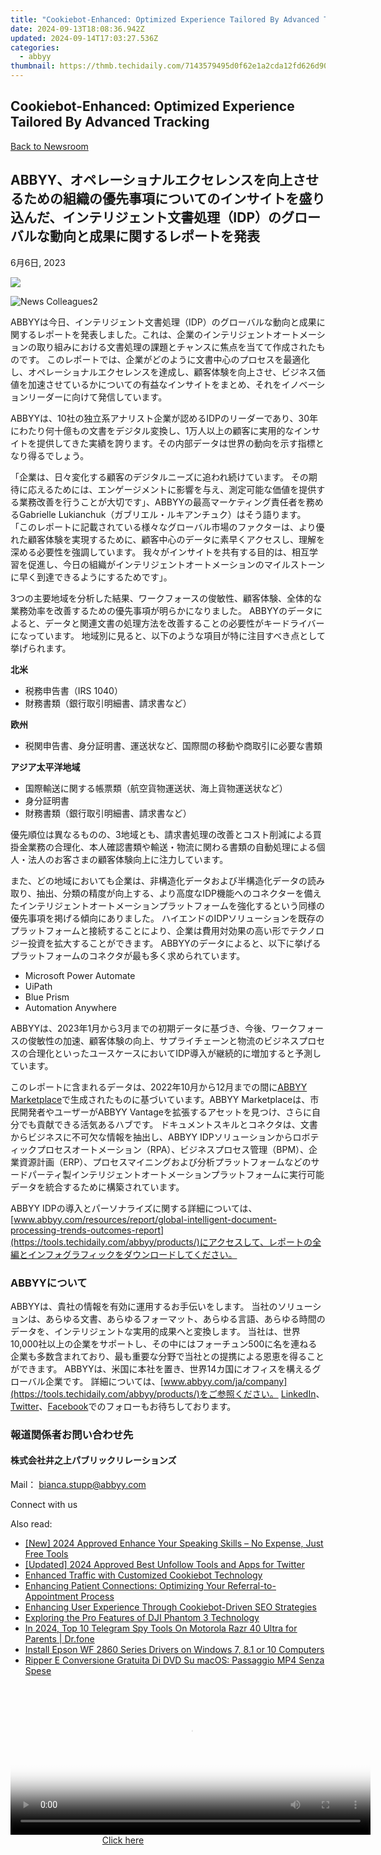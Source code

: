 ```yaml
---
title: "Cookiebot-Enhanced: Optimized Experience Tailored By Advanced Tracking"
date: 2024-09-13T18:08:36.942Z
updated: 2024-09-14T17:03:27.536Z
categories:
  - abbyy
thumbnail: https://thmb.techidaily.com/7143579495d0f62e1a2cda12fd626d9036d87a576b32c356f772aa95549b6f82.jpg
---
```


## Cookiebot-Enhanced: Optimized Experience Tailored By Advanced Tracking

[Back to Newsroom](https://tools.techidaily.com/abbyy/products/)

## ABBYY、オペレーショナルエクセレンスを向上させるための組織の優先事項についてのインサイトを盛り込んだ、インテリジェント文書処理（IDP）のグローバルな動向と成果に関するレポートを発表

6月6日, 2023

![](https://content.abbyy.com/-/media/project/abbyy/abbyy/branchtemplates/shutterstock_1272462163_1296-x-729.jpg?h=729&iar=0&w=1296)

![News Colleagues2](https://static1.abbyy.com/abbyycommedia/33744/news-colleagues2.jpg) 

ABBYYは今日、インテリジェント文書処理（IDP）のグローバルな動向と成果に関するレポートを発表しました。これは、企業のインテリジェントオートメーションの取り組みにおける文書処理の課題とチャンスに焦点を当てて作成されたものです。 このレポートでは、企業がどのように文書中心のプロセスを最適化し、オペレーショナルエクセレンスを達成し、顧客体験を向上させ、ビジネス価値を加速させているかについての有益なインサイトをまとめ、それをイノベーションリーダーに向けて発信しています。

ABBYYは、10社の独立系アナリスト企業が認めるIDPのリーダーであり、30年にわたり何十億もの文書をデジタル変換し、1万人以上の顧客に実用的なインサイトを提供してきた実績を誇ります。その内部データは世界の動向を示す指標となり得るでしょう。

「企業は、日々変化する顧客のデジタルニーズに追われ続けています。 その期待に応えるためには、エンゲージメントに影響を与え、測定可能な価値を提供する業務改善を行うことが大切です」、ABBYYの最高マーケティング責任者を務めるGabrielle Lukianchuk（ガブリエル・ルキアンチュク）はそう語ります。 「このレポートに記載されている様々なグローバル市場のファクターは、より優れた顧客体験を実現するために、顧客中心のデータに素早くアクセスし、理解を深める必要性を強調しています。 我々がインサイトを共有する目的は、相互学習を促進し、今日の組織がインテリジェントオートメーションのマイルストーンに早く到達できるようにするためです」。

3つの主要地域を分析した結果、ワークフォースの俊敏性、顧客体験、全体的な業務効率を改善するための優先事項が明らかになりました。 ABBYYのデータによると、データと関連文書の処理方法を改善することの必要性がキードライバーになっています。 地域別に見ると、以下のような項目が特に注目すべき点として挙げられます。

**北米**

* 税務申告書（IRS 1040）
* 財務書類（銀行取引明細書、請求書など）

**欧州**

* 税関申告書、身分証明書、運送状など、国際間の移動や商取引に必要な書類

**アジア太平洋地域**

* 国際輸送に関する帳票類（航空貨物運送状、海上貨物運送状など）
* 身分証明書
* 財務書類（銀行取引明細書、請求書など）

優先順位は異なるものの、3地域とも、請求書処理の改善とコスト削減による買掛金業務の合理化、本人確認書類や輸送・物流に関わる書類の自動処理による個人・法人のお客さまの顧客体験向上に注力しています。

また、どの地域においても企業は、非構造化データおよび半構造化データの読み取り、抽出、分類の精度が向上する、より高度なIDP機能へのコネクターを備えたインテリジェントオートメーションプラットフォームを強化するという同様の優先事項を掲げる傾向にありました。 ハイエンドのIDPソリューションを既存のプラットフォームと接続することにより、企業は費用対効果の高い形でテクノロジー投資を拡大することができます。 ABBYYのデータによると、以下に挙げるプラットフォームのコネクタが最も多く求められています。

* Microsoft Power Automate
* UiPath
* Blue Prism
* Automation Anywhere

ABBYYは、2023年1月から3月までの初期データに基づき、今後、ワークフォースの俊敏性の加速、顧客体験の向上、サプライチェーンと物流のビジネスプロセスの合理化といったユースケースにおいてIDP導入が継続的に増加すると予測しています。

このレポートに含まれるデータは、2022年10月から12月までの間に[ABBYY Marketplace](https://tools.techidaily.com/abbyy/products/)で生成されたものに基づいています。ABBYY Marketplaceは、市民開発者やユーザーがABBYY Vantageを拡張するアセットを見つけ、さらに自分でも貢献できる活気あるハブです。 ドキュメントスキルとコネクタは、文書からビジネスに不可欠な情報を抽出し、ABBYY IDPソリューションからロボティックプロセスオートメーション（RPA）、ビジネスプロセス管理（BPM）、企業資源計画（ERP）、プロセスマイニングおよび分析プラットフォームなどのサードパーティ製インテリジェントオートメーションプラットフォームに実行可能データを統合するために構築されています。

ABBYY IDPの導入とパーソナライズに関する詳細については、[www.abbyy.com/resources/report/global-intelligent-document-processing-trends-outcomes-report](https://tools.techidaily.com/abbyy/products/)にアクセスして、レポートの全編とインフォグラフィックをダウンロードしてください。

### ABBYYについて

ABBYYは、貴社の情報を有効に運用するお手伝いをします。 当社のソリューションは、あらゆる文書、あらゆるフォーマット、あらゆる言語、あらゆる時間のデータを、インテリジェントな実用的成果へと変換します。 当社は、世界10,000社以上の企業をサポートし、その中にはフォーチュン500に名を連ねる企業も多数含まれており、最も重要な分野で当社との提携による恩恵を得ることができます。 ABBYYは、米国に本社を置き、世界14カ国にオフィスを構えるグローバル企業です。 詳細については、[www.abbyy.com/ja/company](https://tools.techidaily.com/abbyy/products/)をご参照ください。 [LinkedIn](https://www.linkedin.com/company/abbyy)、[Twitter](https://twitter.com/ABBYY%5FSoftware)、[Facebook](https://www.facebook.com/ABBYYsoft)でのフォローもお待ちしております。

### 報道関係者お問い合わせ先

#### 株式会社井之上パブリックリレーションズ 

Mail： [bianca.stupp@abbyy.com](https://tools.techidaily.com/abbyy/products/)

Connect with us

<ins class="adsbygoogle"
     style="display:block"
     data-ad-format="autorelaxed"
     data-ad-client="ca-pub-7571918770474297"
     data-ad-slot="1223367746"></ins>

<ins class="adsbygoogle"
     style="display:block"
     data-ad-client="ca-pub-7571918770474297"
     data-ad-slot="8358498916"
     data-ad-format="auto"
     data-full-width-responsive="true"></ins>

<span class="atpl-alsoreadstyle">Also read:</span>
<div><ul>
<li><a href="https://fox-direct.techidaily.com/new-2024-approved-enhance-your-speaking-skills-no-expense-just-free-tools/"><u>[New] 2024 Approved Enhance Your Speaking Skills – No Expense, Just Free Tools</u></a></li>
<li><a href="https://twitter-videos.techidaily.com/updated-2024-approved-best-unfollow-tools-and-apps-for-twitter/"><u>[Updated] 2024 Approved Best Unfollow Tools and Apps for Twitter</u></a></li>
<li><a href="https://solve-info.techidaily.com/enhanced-traffic-with-customized-cookiebot-technology/"><u>Enhanced Traffic with Customized Cookiebot Technology</u></a></li>
<li><a href="https://solve-info.techidaily.com/enhancing-patient-connections-optimizing-your-referral-to-appointment-process/"><u>Enhancing Patient Connections: Optimizing Your Referral-to-Appointment Process</u></a></li>
<li><a href="https://solve-info.techidaily.com/enhancing-user-experience-through-cookiebot-driven-seo-strategies/"><u>Enhancing User Experience Through Cookiebot-Driven SEO Strategies</u></a></li>
<li><a href="https://extra-lessons.techidaily.com/exploring-the-pro-features-of-dji-phantom-3-technology/"><u>Exploring the Pro Features of DJI Phantom 3 Technology</u></a></li>
<li><a href="https://android-location-track.techidaily.com/in-2024-top-10-telegram-spy-tools-on-motorola-razr-40-ultra-for-parents-drfone-by-drfone-virtual-android/"><u>In 2024, Top 10 Telegram Spy Tools On Motorola Razr 40 Ultra for Parents | Dr.fone</u></a></li>
<li><a href="https://driver-download.techidaily.com/install-epson-wf-2860-series-drivers-on-windows-7-81-or-10-computers/"><u>Install Epson WF 2860 Series Drivers on Windows 7, 8.1 or 10 Computers</u></a></li>
<li><a href="https://some-guidance.techidaily.com/ripper-e-conversione-gratuita-di-dvd-su-macos-passaggio-mp4-senza-spese/"><u>Ripper E Conversione Gratuita Di DVD Su macOS: Passaggio MP4 Senza Spese</u></a></li>
</ul></div>

<!-- affiliate ads begin -->
<span id="1983552">
					<video width="576" height="240" style="cursor:pointer"
           poster="//a.impactradius-go.com/display-clicktoplayimage/1983552.png"
           onclick="if(!this.playClicked){this.play();this.setAttribute('controls',true);this.playClicked=true;}">
	   <source src="//a.impactradius-go.com/display-ad/22993-1983552">
	   <img src="//a.impactradius-go.com/display-clicktoplayimage/1983552.png" style="border: none; height: 100%; width: 100%; object-fit: contain">
	</video>
	<div style="width:360px;text-align:center"><a href="javascript:window.open(decodeURIComponent('https%3A%2F%2Fhomestyler.sjv.io%2Fc%2F5597632%2F1983552%2F22993'), '_blank');void(0);">Click here</a></div>
</span>
<img height="0" width="0" src="https://imp.pxf.io/i/5597632/1983552/22993" style="position:absolute;visibility:hidden;" border="0" />
<!-- affiliate ads end -->

